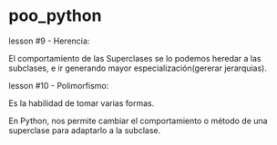 # poo_python
lesson #9 - Herencia:

El comportamiento de las Superclases se lo podemos heredar a las subclases, e ir generando mayor especialización(gererar jerarquias).

lesson #10 - Polimorfismo:

Es la habilidad de tomar varias formas.

En Python, nos permite cambiar el comportamiento o método de una superclase para adaptarlo a la subclase.
